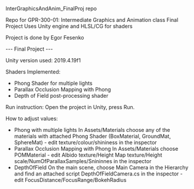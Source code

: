InterGraphicsAndAnim_FinalProj repo

Repo for GPR-300-01: Intermediate Graphics and Animation class Final Project
Uses Unity engine and HLSL/CG for shaders

Project is done by Egor Fesenko

--- Final Project ---

Unity version used: 2019.4.19f1

Shaders Implemented:

- Phong Shader for multiple lights
- Parallax Occlusion Mapping with Phong
- Depth of Field post-processing shader

Run instruction: Open the project in Unity, press Run.

How to adjust values:
- Phong with multiple lights
     In Assets/Materials choose any of the materials with attached Phong Shader (BoxMaterial, GroundMat, SphereMat) - edit texture/colour/shininess in the inspector
- Parallax Occlusion Mapping with Phong
     In Assets/Materials choose POMMaterial - edit Albido texture/Height Map texture/Height scale/NumOfParallaxSamples/Snininnes in the inspector
- DepthOfField
     On the main scene, choose Main Camera in the Hierarchy and find an attached script DepthOfFieldCamera.cs in the inspector - edit FocusDistance/FocusRange/BokehRadius